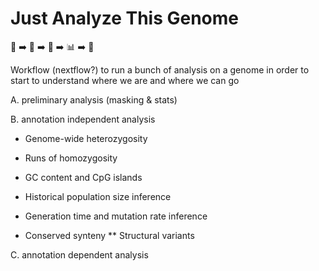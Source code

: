 # Just Analyze This Genome
🧬 ➡️ 🙏 ➡️ 🤖 ➡️ 📊 ➡️ 🥹 

Workflow (nextflow?) to run a bunch of analysis on a genome in order to start to understand where we are and where we can go

A. preliminary analysis (masking & stats)

B. annotation independent analysis
* Genome-wide heterozygosity
* Runs of homozygosity

* GC content and CpG islands

* Historical population size inference
* Generation time and mutation rate inference

* Conserved synteny
** Structural variants

C. annotation dependent analysis
